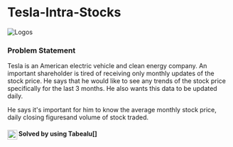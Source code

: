 # Tesla-Intra-Stocks

![Logos](https://joyridecars.org/wp-content/uploads/2017/10/Tesla-Logo-1.png)

### Problem Statement 
Tesla is an American electric vehicle and clean energy company. An important shareholder is tired of receiving only monthly updates of the stock price.
He says that he would like to see any trends of the stock price specifically for the last 3 months. He also wants this data to be updated daily.

He says it's important for him to know the average monthly stock price, daily closing figuresand volume of stock traded.

#### Solved by using Tabealu[<img align="left" alt="codeSTACKr | Tableau" width="22px" src="https://apps.joltteam.com/cdn/brikbuild/tableau-icon-pixel-art-5a5f5c4d755c41916225ab5e.brickImg.jpg" />]

